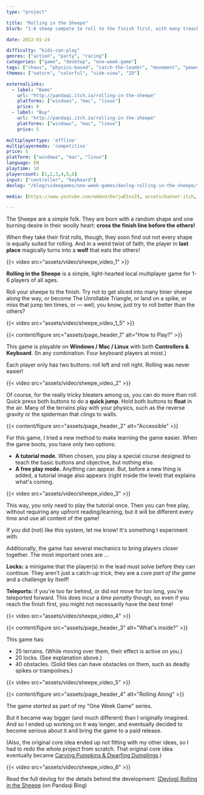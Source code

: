 ```yaml
---
type: "project"

title: "Rolling in the Sheepe"
blurb: "1-6 sheep compete to roll to the finish first, with many treacherous obstacles trying to turn them into The Unrollable Triangle."

date: 2022-01-24

difficulty: "kids-can-play"
genres: ["action", "party", "racing"]
categories: ["game", "desktop", "one-week-game"]
tags: ["chaos", "physics-based", "catch-the-leader", "movement", "powerups", "shared-map"]
themes: ["nature", "colorful", "side-view", "2D"]

externalLinks:
  - label: "Demo"
    url: "http://pandaqi.itch.io/rolling-in-the-sheepe"
    platforms: ["windows", "mac", "linux"]
    price: 0 
  - label: "Buy"
    url: "http://pandaqi.itch.io/rolling-in-the-sheepe"
    platforms: ["windows", "mac", "linux"]
    price: 5

multiplayertype: 'offline'
multiplayermode: 'competitive'
price: 5
platform: ["windows", "mac", "linux"]
language: EN
playtime: 10
playercount: [1,2,3,4,5,6]
input: ["controller", "keyboard"]
devlog: "/blog/videogames/one-week-games/devlog-rolling-in-the-sheepe/"

media: [https://www.youtube.com/embed/OorjwESxxZ4, assets/banner-itch, assets/video/sheepe_video_1, assets/video/sheepe_video_1_5, assets/video/sheepe_video_2, assets/video/sheepe_video_3, assets/video/sheepe_video_4, assets/video/sheepe_video_5, assets/video/sheepe_video_6]

---
```


The Sheepe are a simple folk. They are born with a random shape and one burning desire in their woolly heart: **cross the finish line before the others!**

When they take their first rolls, though, they soon find out not every shape is equally suited for rolling. And in a weird twist of faith, the player in **last place** magically turns into a **wolf** that eats the others!

{{< video src="assets/video/sheepe_video_1" >}}

**Rolling in the Sheepe** is a simple, light-hearted local multiplayer game for 1-6 players of all ages. 

Roll your sheepe to the finish. Try not to get sliced into many tinier sheepe along the way, or become The Unrollable Triangle, or land on a spike, or miss that jump ten times, or &mdash; well, you know, just try to roll better than the others?

{{< video src="assets/video/sheepe_video_1_5" >}}

<!-- HEADING 1 -->
{{< content/figure src="assets/page_header_1" alt="How to Play?" >}}

This game is playable on **Windows / Mac / Linux** with both **Controllers & Keyboard**. (In any combination. Four keyboard players at most.)

Each player only has two buttons: roll left and roll right. Rolling was never easier!

{{< video src="assets/video/sheepe_video_2" >}}

Of course, for the really tricky bleaters among us, you can do more than roll. Quick press both buttons to do a **quick jump**. Hold both buttons to **float** in the air. Many of the terrains play with your physics, such as the reverse gravity or the spiderman that clings to walls.

<!-- HEADING 2 -->
{{< content/figure src="assets/page_header_2" alt="Accessible" >}}

For this game, I tried a new method to make learning the game easier. When the game boots, you have only two options:

* **A tutorial mode.** When chosen, you play a special course designed to teach the basic buttons and objective, but nothing else.
* **A free play mode.** Anything can appear. But, before a new thing is added, a tutorial image also appears (right inside the level) that explains what's coming. 

{{< video src="assets/video/sheepe_video_3" >}}

This way, you only need to play the tutorial once. Then you can free play, without requiring any upfront reading/learning, but it will be different every time and use all content of the game!

If you did (not) like this system, let me know! It's something I experiment with.

Additionally, the game has several mechanics to bring players closer together.  The most important ones are ...

**Locks:** a minigame that the player(s) in the lead must solve before they can continue. They aren't just a catch-up trick, they are a _core part of the game_ and a challenge by itself!

​**Teleports:​** if you're too far behind, or did not move for too long, you're teleported forward. This does incur a ​_time penalty​_ though, so even if you reach the finish first, you might not necessarily have the best time!

{{< video src="assets/video/sheepe_video_4" >}}

<!-- HEADING 3 -->
{{< content/figure src="assets/page_header_3" alt="What's inside?" >}}

This game has:
* 25 terrains. (While moving over them, their effect is active on you.)
* 20 locks. (See explanation above.)
* 40 obstacles. (Solid tiles can have obstacles on them, such as deadly spikes or trampolines.)

{{< video src="assets/video/sheepe_video_5" >}}

<!-- HEADING 4 -->
{{< content/figure src="assets/page_header_4" alt="Rolling Along" >}}

The game _started_ as part of my "One Week Game" series. 

But it became way bigger (and much different) than I originally imagined. And so I ended up working on it way longer, and eventually decided to become serious about it and bring the game to a paid release.

(Also, the original core idea ended up not fitting with my other ideas, so I had to redo the whole project from scratch. That original core idea eventually became [Carving Pumpkins & Dwarfing Dumplings](/carving-pumpkins-and-dwarfing-dumplings).)

{{< video src="assets/video/sheepe_video_6" >}}

Read the full devlog for the details behind the development: [(Devlog) Rolling in the Sheepe​](/blog/videogames/one-week-games/devlog-rolling-in-the-sheepe) (on Pandaqi Blog)